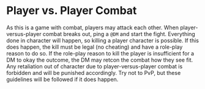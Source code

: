 # Player vs. Player Combat
As this is a game with combat, players may attack each other. When player-versus-player combat breaks out, ping a `@DM` and start the fight. Everything done in character will happen, so killing a player character is possible. If this does happen, the kill must be legal (no cheating) and have a role-play reason to do so. If the role-play reason to kill the player is insufficient for a DM to okay the outcome, the DM may retcon the combat how they see fit. Any retaliation out of character due to player-versus-player combat is forbidden and will be punished accordingly. Try not to PvP, but these guidelines will be followed if it does happen.
